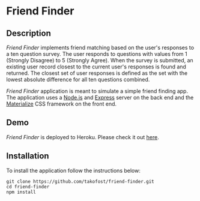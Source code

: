 # Friend Finder 

## Description

*Friend Finder* implements friend matching based on the user's responses to a ten question survey. The user responds to questions with values from 1 (Strongly Disagree) to 5 (Strongly Agree). When the survey is submitted, an existing user record closest to the current user's responses is found and returned. The closest set of user responses is defined as the set with the lowest absolute difference for all ten questions combined.

*Friend Finder* application is meant to simulate a simple friend finding app. The application uses a [Node.js](https://nodejs.org/en/) and [Express](https://expressjs.com/) server on the back end and the [Materialize](http://materializecss.com/) CSS framework on the front end.

## Demo
	
*Friend Finder* is deployed to Heroku. Please check it out [here](https://guarded-cliffs-24645.herokuapp.com/).

## Installation

To install the application follow the instructions below:

	git clone https://github.com/takofost/friend-finder.git
	cd friend-finder
	npm install
	

